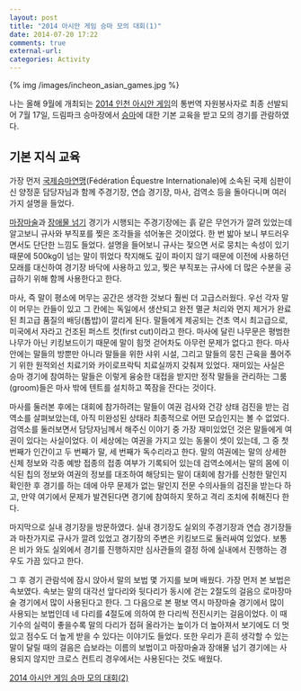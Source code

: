 ```yaml
---
layout: post
title: "2014 아시안 게임 승마 모의 대회(1)"
date: 2014-07-20 17:22
comments: true
external-url:
categories: Activity
---
```

{% img /images/incheon_asian_games.jpg %}

나는 올해 9월에 개최되는 [2014 인천 아시안 게임](http://www.incheon2014ag.org/)의 통번역 자원봉사자로 최종 선발되어 7월 17일, 드림파크 승마장에서 [승마](http://en.wikipedia.org/wiki/Equestrianism)에 대한 기본 교육을 받고 모의 경기를 관람하였다.

<!--more-->

## 기본 지식 교육

가장 먼저 [국제승마연맹](http://en.wikipedia.org/wiki/International_Federation_for_Equestrian_Sports)(Fédération Équestre Internationale)에 소속된 국제 심판이신 양정훈 담당자님과 함께 주경기장, 연습 경기장, 마사, 검역소 등을 돌아다니며 여러 가지 설명을 들었다.

[마장마술](http://en.wikipedia.org/wiki/Dressage)과 [장애물 넘기](http://en.wikipedia.org/wiki/Show_jumping) 경기가 시행되는 주경기장에는 흙 같은 무언가가 깔려 있었는데 알고보니 규사와 부직포를 찢은 조각들을 섞어놓은 것이었다. 한 번 밟아 보니 부드러우면서도 단단한 느낌도 들었다. 설명을 들어보니 규사는 젖으면 서로 뭉치는 속성이 있기 때문에 500kg이 넘는 말이 뛰었다 착지해도 깊이 파이지 않기 때문에 이전에 사용하던 모래를 대신하여 경기장 바닥에 사용하고 있고, 찢은 부직포는 규사에 더 많은 수분을 공급하기 위해 함께 사용한다고 한다.

마사, 즉 말이 평소에 머무는 공간은 생각한 것보다 훨씬 더 고급스러웠다. 우선 각자 말이 머무는 칸들이 있고 그 칸에는 독일에서 생산되고 완전 멸균 처리와 먼지 제거가 완료된 최고급 품질의 배딩(톱밥)이 깔리게 된다. 말들에게 제공되는 건초 역시 최고급으로, 미국에서 자라고 건조된 퍼스트 컷(first cut)이라고 한다. 마사에 달린 나무문은 평범한 나무가 아닌 키킹보드이기 때문에 말이 힘껏 걷어차도 아무런 문제가 없다고 한다. 마사 안에는 말들의 방뿐만 아니라 말들을 위한 샤위 시설, 그리고 말들의 뭉친 근육을 풀어주기 위한 원적외선 치료기와 카이로프락틱 치료실까지 갖춰져 있었다. 재미있는 사실은 승마 경기에 참여하는 말들은 이렇게 융숭한 대접을 받지만 정작 말들을 관리하는 그룸(groom)들은 마사 밖에 텐트를 설치하고 쪽잠을 잔다는 것이다. 

마사를 둘러본 후에는 대회에 참가하려는 말들이 여권 검사와 건강 상태 검진을 받는 검역소를 살펴보았는데, 아직 미완성된 상태라 최종적으로 어떤 모습인지는 볼 수 없었다. 검역소를 둘러보면서 담당자님께서 해주신 이야기 중 가장 재미있었던 것은 말들에게 여권이 있다는 사실이었다. 이 세상에는 여권을 가지고 있는 동물이 셋이 있는데, 그 중 첫 번째가 인간이고 두 번째가 말, 세 번째가 독수리라고 한다. 말의 여권에는 말의 상세한 신체 정보와 각종 예방 접종의 접종 여부가 기록되어 있는데 검역소에서는 말의 몸에 이식된 칩의 정보와 여권의 정보를 대조하여 해당되는 말이 대회에 참가를 신청한 말인지 확인한 후 경기를 하는 데에 아무 문제가 없는 말인지 전문 수의사들의 검진을 받는다 하고, 만약 여기에서 문제가 발견된다면 경기에 참여하지 못하고 격리 조치에 취해진다 한다.

마지막으로 실내 경기장을 방문하였다. 실내 경기장도 실외의 주경기장과 연습 경기장들과 마찬가지로 규사가 깔려 있었고 경기장의 주변은 키킹보드로 둘러싸여 있었다. 보통은 비가 와도 실외에서 경기를 진행하지만 심사관들의 결정 하에 실내에서 진행하는 경우도 가끔 있다고 한다.

그 후 경기 관람석에 잠시 앉아서 말의 보법 몇 가지를 보며 배웠다. 가장 먼저 본 보법은 속보였다. 속보는 말의 대각선 앞다리와 뒷다리가 동시에 걷는 2절도의 걸음으 로마장마술 경기에서 많이 사용된다고 한다. 그 다음으로 본 평보 역시 마장마술 경기에서 많이 사용되는 보법인데 네 다리를 4절도에 의하여 한 다리씩 전진시키는 걸음이었다. 이 때 기수의 실력이 좋을수록 말의 다리가 접혀 올라가는 높이가 더 높아져서 보기에도 더 멋있고 점수도 더 높게 받을 수 있다는 이야기도 들었다. 또한 우리가 흔히 생각할 수 있는 말이 달릴 때의 걸음은 습보라는 이름의 보법이고 마장마술과 장애물 넘기 경기에는 사용되지 않지만 크로스 컨트리 경우에서는 사용된다는 것도 배웠다.

[2014 아시안 게임 승마 모의 대회(2)](/blog/2014/07/22/asian-games-mock-equestrian-games-two/)
